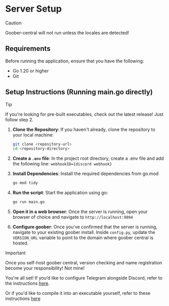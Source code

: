 # Server Setup

> [!CAUTION]
> Goober-central will not run unless the locales are detected!

## Requirements
Before running the application, ensure that you have the following:

- Go 1.20 or higher
- Git

## Setup Instructions (Running main.go directly)

> [!TIP]
> If you're looking for pre-built executables, check out the latest release! Just follow step 2.

1. **Clone the Repository**:
   If you haven't already, clone the repository to your local machine:
   ```bash
   git clone <repository-url>
   cd <repository-directory>

2. **Create a `.env` file**:
    In the project root directory, create a .env file and add the following line:
    `webhookID={discord webhook}`

3. **Install Dependencies**:
    Install the required dependencies from go.mod
   ```bash
   go mod tidy
   ```

5. **Run the script**:
    Start the application using go:
   ```bash
   go run main.go
   ```

5. **Open it in a web browser**:
    Once the server is running, open your browser of choice and navigate to `http://localhost:9094`

6. **Configure goober**:
    Once you've confirmed that the server is running, navigate to your existing goober install. Inside `config.py`, update the `VERSION_URL` variable to point to the domain where goober central is hosted.

> [!IMPORTANT]  
> Once you self-host goober central, version checking and name registration become your responsibility! Not mine!

You're all set!
If you’d like to configure Telegram alongside Discord, refer to the instructions [here](https://github.com/WhatDidYouExpect/goober-central/blob/master/TELEGRAM.md).

Or if you'd like to compile it into an executable yourself, refer to these instructions [here](https://github.com/WhatDidYouExpect/goober-central/blob/master/COMPILING.md)

